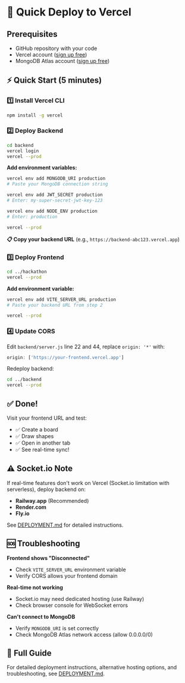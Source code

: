 # 🚀 Quick Deploy to Vercel

## Prerequisites
- GitHub repository with your code
- Vercel account ([sign up free](https://vercel.com))
- MongoDB Atlas account ([sign up free](https://mongodb.com/atlas))

## ⚡ Quick Start (5 minutes)

### 1️⃣ Install Vercel CLI
```bash
npm install -g vercel
```

### 2️⃣ Deploy Backend
```bash
cd backend
vercel login
vercel --prod
```

**Add environment variables:**
```bash
vercel env add MONGODB_URI production
# Paste your MongoDB connection string

vercel env add JWT_SECRET production
# Enter: my-super-secret-jwt-key-123

vercel env add NODE_ENV production
# Enter: production

vercel --prod
```

**📋 Copy your backend URL** (e.g., `https://backend-abc123.vercel.app`)

### 3️⃣ Deploy Frontend
```bash
cd ../hackathon
vercel --prod
```

**Add environment variable:**
```bash
vercel env add VITE_SERVER_URL production
# Paste your backend URL from step 2

vercel --prod
```

### 4️⃣ Update CORS

Edit `backend/server.js` line 22 and 44, replace `origin: '*'` with:
```javascript
origin: ['https://your-frontend.vercel.app']
```

Redeploy backend:
```bash
cd ../backend
vercel --prod
```

## ✅ Done!

Visit your frontend URL and test:
- ✅ Create a board
- ✅ Draw shapes
- ✅ Open in another tab
- ✅ See real-time sync!

## ⚠️ Socket.io Note

If real-time features don't work on Vercel (Socket.io limitation with serverless), deploy backend on:
- **Railway.app** (Recommended)
- **Render.com**
- **Fly.io**

See [DEPLOYMENT.md](./DEPLOYMENT.md) for detailed instructions.

## 🆘 Troubleshooting

**Frontend shows "Disconnected"**
- Check `VITE_SERVER_URL` environment variable
- Verify CORS allows your frontend domain

**Real-time not working**
- Socket.io may need dedicated hosting (use Railway)
- Check browser console for WebSocket errors

**Can't connect to MongoDB**
- Verify `MONGODB_URI` is set correctly
- Check MongoDB Atlas network access (allow 0.0.0.0/0)

## 📖 Full Guide

For detailed deployment instructions, alternative hosting options, and troubleshooting, see [DEPLOYMENT.md](./DEPLOYMENT.md).

